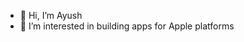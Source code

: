 - 👋 Hi, I’m Ayush
- 👀 I’m interested in building apps for Apple platforms
<!---
ayushs01/ayushs01 is a ✨ special ✨ repository because its `README.md` (this file) appears on your GitHub profile.
You can click the Preview link to take a look at your changes.
--->
